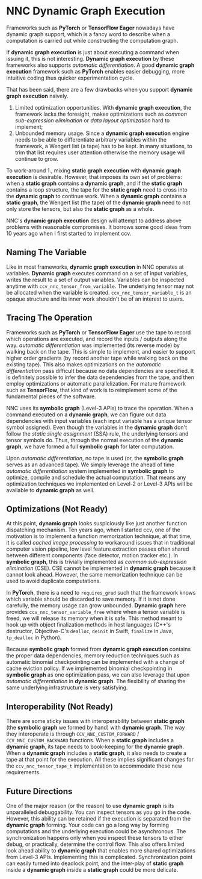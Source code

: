 NNC Dynamic Graph Execution
===========================

Frameworks such as **PyTorch** or **TensorFlow Eager** nowadays have dynamic graph support, which is a fancy word to describe when a computation is carried out while constructing the computation graph.

If **dynamic graph execution** is just about executing a command when issuing it, this is not interesting. **Dynamic graph execution** by these frameworks also supports *automatic differentiation*. A good **dynamic graph execution** framework such as **PyTorch** enables easier debugging, more intuitive coding thus quicker experimentation cycle.

That has been said, there are a few drawbacks when you support **dynamic graph execution** naively.

 1. Limited optimization opportunities. With **dynamic graph execution**, the framework lacks the foresight, makes optimizations such as *common sub-expression elimination* or *data layout optimization* hard to implement;
 2. Unbounded memory usage. Since a **dynamic graph execution** engine needs to be able to differentiate arbitrary variables within the framework, a Wengert list (a tape) has to be kept. In many situations, to trim that list requires user attention otherwise the memory usage will continue to grow.

To work-around 1., mixing **static graph execution** with **dynamic graph execution** is desirable. However, that imposes its own set of problems: when a **static graph** contains a **dynamic graph**, and if the **static graph** contains a loop structure, the tape for the **static graph** need to cross into the **dynamic graph** to continue work. When a **dynamic graph** contains a **static graph**, the Wengert list (the tape) of the **dynamic graph** need to not only store the tensors, but also the **static graph** as a whole.

NNC's **dynamic graph execution** design will attempt to address above problems with reasonable compromises. It borrows some good ideas from 10 years ago when I first started to implement ccv.

Naming The Variable
-------------------

Like in most frameworks, **dynamic graph execution** in NNC operates at variables. **Dynamic graph** executes command on a set of input variables, writes the result to a set of output variables. Variables can be inspected anytime with `ccv_nnc_tensor_from_variable`. The underlying tensor may not be allocated when the variable is created. `ccv_nnc_tensor_variable_t` is an opaque structure and its inner work shouldn't be of an interest to users.

Tracing The Operation
---------------------

Frameworks such as **PyTorch** or **TensorFlow Eager** use the tape to record which operations are executed, and record the inputs / outputs along the way. *automatic differentiation* was implemented (its reverse mode) by walking back on the tape. This is simple to implement, and easier to support higher order gradients (by record another tape while walking back on the existing tape). This also makes optimizations on the *automatic differentiation* pass difficult because no data dependencies are specified. It is definitely possible to infer the data dependencies from the tape, and then employ optimizations or automatic parallelization. For mature framework such as **TensorFlow**, that kind of work is to reimplement some of the fundamental pieces of the software.

NNC uses its **symbolic graph** (Level-3 APIs) to trace the operation. When a command executed on a **dynamic graph**, we can figure out data dependencies with input variables (each input variable has a unique tensor symbol assigned). Even though the variables in the **dynamic graph** don't follow the *static single assignment* (SSA) rule, the underlying tensors and tensor symbols do. Thus, through the normal execution of the **dynamic graph**, we have formed a full **symbolic graph** for later computation.

Upon *automatic differentiation*, no tape is used (or, the **symbolic graph** serves as an advanced tape). We simply leverage the ahead of time *automatic differentiation* system implemented in **symbolic graph** to optimize, compile and schedule the actual computation. That means any optimization techniques we implemented on Level-2 or Level-3 APIs will be available to **dynamic graph** as well.

Optimizations (Not Ready)
-------------------------

At this point, **dynamic graph** looks suspiciously like just another function dispatching mechanism. Ten years ago, when I started ccv, one of the motivation is to implement a function memorization technique, at that time, it is called *cached image processing* to workaround issues that in traditional computer vision pipeline, low level feature extraction passes often shared between different components (face detector, motion tracker etc.). In **symbolic graph**, this is trivially implemented as *common sub-expression elimination* (CSE). CSE cannot be implemented in **dynamic graph** because it cannot look ahead. However, the same memorization technique can be used to avoid duplicate computations.

In **PyTorch**, there is a need to `requires_grad` such that the framework knows which variable should be discarded to save memory. If it is not done carefully, the memory usage can grow unbounded. **Dynamic graph** here provides `ccv_nnc_tensor_variable_free` where when a tensor variable is freed, we will release its memory when it is safe. This method meant to hook up with object finalization methods in host languages (C++'s destructor, Objective-C's `dealloc`, `deinit` in Swift, `finalize` in Java, `tp_dealloc` in Python).

Because **symbolic graph** formed from **dynamic graph execution** contains the proper data dependencies, memory reduction techniques such as automatic binomial checkpointing can be implemented with a change of cache eviction policy. If we implemented binomial checkpointing in **symbolic graph** as one optimization pass, we can also leverage that upon *automatic differentiation* in **dynamic graph**. The flexibility of sharing the same underlying infrastructure is very satisfying.

Interoperability (Not Ready)
----------------------------

There are some sticky issues with interoperability between **static graph** (the **symbolic graph** we formed by hand) with **dynamic graph**. The way they interoperate is through `CCV_NNC_CUSTOM_FORWARD` / `CCV_NNC_CUSTOM_BACKWARD` functions. When a **static graph** includes a **dynamic graph**, its tape needs to book-keeping for the **dynamic graph**. When a **dynamic graph** includes a **static graph**, it also needs to create a tape at that point for the execution. All these implies significant changes for the `ccv_nnc_tensor_tape_t` implementation to accommodate these new requirements.

Future Directions
-----------------

One of the major reason (or the reason) to use **dynamic graph** is its unparalleled debuggability. You can inspect tensors as you go in the code. However, this ability can be retained if the execution is separated from the **dynamic graph** forming. Your code can go a long way by forming computations and the underlying execution could be asynchronous. The synchronization happens only when you inspect these tensors to either debug, or practically, determine the control flow. This also offers limited look ahead ability to **dynamic graph** that enables more shared optimizations from Level-3 APIs. Implementing this is complicated. Synchronization point can easily turned into deadlock point, and the inter-play of **static graph** inside a **dynamic graph** inside a **static graph** could be more delicate.
